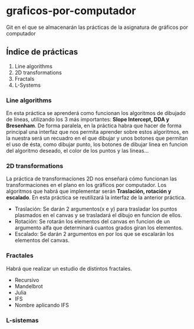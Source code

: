 # graficos-por-computador
Git en el que se almacenarán las prácticas de la asignatura de gráficos por computador

## Índice de prácticas

1. Line algorithms 
2. 2D transformations 
3. Fractals 
4. L-Systems 


### Line algorithms
En esta práctica se aprenderá como funcionan los algoritmos de dibujado de líneas, utilizando los 3 más importantes: **Slope Intercept, DDA y Bresenham**.
De forma paralela, en la práctica habra que hacer de forma principal una interfaz que nos permita aprender sobre estos algoritmos, en la nuestra será un recuadro en el que dibujar y unos botones que permitan el uso de ésta, como dibujar punto, los botones de dibujar linea en funcion del algoritmo deseado, el color de los puntos y las lineas...

### 2D transformations

La práctica de transformaciones 2D nos enseñará cómo funcionan las transformaciones en el plano en los gráficos por computador. Los algoritmos que habrá que implementar serán **Traslación, rotación y escalado**. En esta práctica se reutilizará la interfaz de la anterior práctica.
* Traslación: Se darán 2 argumentos(x e y) para trasladar los puntos plasmados en el canvas y se trasladará el dibujo en funcion de ellos.
* Rotación: Se rotarán los elementos del canvas en funcion de un argumento alfa que determinará cuantos grados giran los elementos.
* Escalado: Se darán 2 argumentos en por los que se escalarán los elementos del canvas.

### Fractales

Habrá que realizar un estudio de distintos fractales.

* Recursivo
* Mandelbrot
* Julia
* IFS
* Nombre aplicando IFS

### L-sistemas